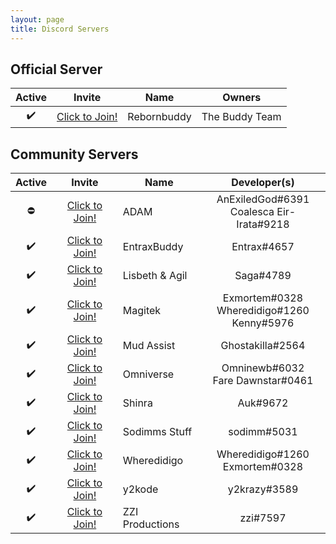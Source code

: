 ```yaml
---
layout: page
title: Discord Servers
---
```


## Official Server

Active | Invite | Name | Owners
:----: | :----: | ---- | :------:
✔️ | [Click to Join!][Rebornbuddy] | Rebornbuddy | The Buddy Team

## Community Servers

Active | Invite | Name | Developer(s)
:----: | :----: | ---- | :------:
⛔️ | [Click to Join!][ADAM] | ADAM | AnExiledGod#6391<br/>Coalesca Eir-Irata#9218
✔️ | [Click to Join!][EntraxBuddy] | EntraxBuddy | Entrax#4657
✔️ | [Click to Join!][Lisbeth & Agil] | Lisbeth & Agil | Saga#4789
✔️ | [Click to Join!][Magitek] | Magitek | Exmortem#0328<br/>Wheredidigo#1260<br/>Kenny#5976
✔️ | [Click to Join!][Mud Assist] | Mud Assist | Ghostakilla#2564
✔️ | [Click to Join!][Omniverse] | Omniverse | Omninewb#6032<br/>Fare Dawnstar#0461
✔️ | [Click to Join!][Shinra] | Shinra | Auk#9672
✔️ | [Click to Join!][Sodimms Stuff] | Sodimms Stuff | sodimm#5031
✔️ | [Click to Join!][Wheredidigo] | Wheredidigo | Wheredidigo#1260<br/>Exmortem#0328
✔️ | [Click to Join!][y2kode] | y2kode | y2krazy#3589
✔️ | [Click to Join!][ZZI Productions] | ZZI Productions | zzi#7597

[Rebornbuddy]: https://discord.gg0f2sahMWVJo5Xyie "Rebornbuddy"

[ADAM]: https://discord.gg/hhpW645 "ADAM"
[EntraxBuddy]: https://discord.gg/gpUMYC9 "EntraxBuddy"
[Lisbeth & Agil]: https://discord.gg/0nBA0DlNByPBwqd6 "Lisbeth & Agil"
[Magitek]: https://discord.gg/W6TXCNU "Magitek"
[Mud Assist]: https://discord.gg/YmzsEGm "Mud Assist"
[Omniverse]: https://discord.gg/KAwRP4C "Omniverse"
[Shinra]: https://discord.gg/uEhp5BJ "Shinra"
[Sodimms Stuff]: https://discord.gg/zkNYzAs "Sodimms Stuff"
[Wheredidigo]: https://discord.gg/G6WeNaR "Wheredidigo"
[y2kode]: https://discord.gg/2X2UC7h "y2kode"
[ZZI Productions]: https://discord.gg/4UXTZC9 "ZZI Productions"
